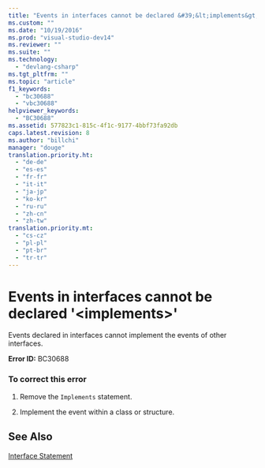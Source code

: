 ```yaml
---
title: "Events in interfaces cannot be declared &#39;&lt;implements&gt;&#39; | hehe"
ms.custom: ""
ms.date: "10/19/2016"
ms.prod: "visual-studio-dev14"
ms.reviewer: ""
ms.suite: ""
ms.technology: 
  - "devlang-csharp"
ms.tgt_pltfrm: ""
ms.topic: "article"
f1_keywords: 
  - "bc30688"
  - "vbc30688"
helpviewer_keywords: 
  - "BC30688"
ms.assetid: 577823c1-815c-4f1c-9177-4bbf73fa92db
caps.latest.revision: 8
ms.author: "billchi"
manager: "douge"
translation.priority.ht: 
  - "de-de"
  - "es-es"
  - "fr-fr"
  - "it-it"
  - "ja-jp"
  - "ko-kr"
  - "ru-ru"
  - "zh-cn"
  - "zh-tw"
translation.priority.mt: 
  - "cs-cz"
  - "pl-pl"
  - "pt-br"
  - "tr-tr"
---
```

# Events in interfaces cannot be declared &#39;&lt;implements&gt;&#39;
Events declared in interfaces cannot implement the events of other interfaces.  
  
 **Error ID:** BC30688  
  
### To correct this error  
  
1.  Remove the `Implements` statement.  
  
2.  Implement the event within a class or structure.  
  
## See Also  
 [Interface Statement](../Topic/Interface%20Statement%20\(Visual%20Basic\).md)